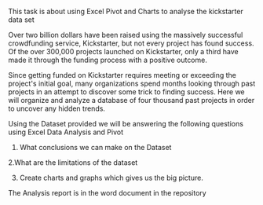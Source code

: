 This task is about using Excel Pivot and Charts to analyse the kickstarter data set

Over two billion dollars have been raised using the massively successful crowdfunding service, Kickstarter, but not every project has found success. Of the over 300,000 projects launched on Kickstarter, only a third have made it through the funding process with a positive outcome.

Since getting funded on Kickstarter requires meeting or exceeding the project's initial goal, many organizations spend months looking through past projects in an attempt to discover some trick to finding success. Here we  will organize and analyze a database of four thousand past projects in order to uncover any hidden trends.

Using the Dataset provided we will be answering the following questions using Excel Data Analysis and Pivot
1. What conclusions we can make on the Dataset 

2.What are the limitations of the dataset

3. Create charts and graphs which gives us the big picture.

The Analysis report is in the word document in the repository
